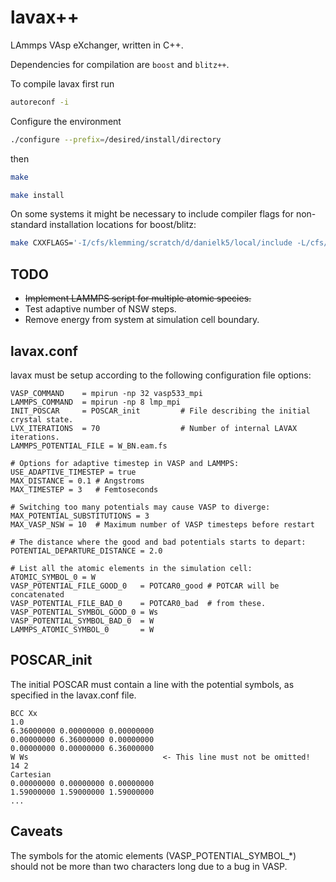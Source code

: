 # lavax++
LAmmps VAsp eXchanger, written in C++.

Dependencies for compilation are <code>boost</code> and <code>blitz++</code>.

To compile lavax first run
```bash
autoreconf -i
```
Configure the environment
```bash
./configure --prefix=/desired/install/directory
```
then
```bash
make
```
```bash
make install
```
On some systems it might be necessary to include compiler flags for non-standard installation locations for boost/blitz:
```bash
make CXXFLAGS='-I/cfs/klemming/scratch/d/danielk5/local/include -L/cfs/klemming/scratch/d/danielk5/local/lib'
```

## TODO
  * ~~Implement LAMMPS script for multiple atomic species.~~
  * Test adaptive number of NSW steps.
  * Remove energy from system at simulation cell boundary.

## lavax.conf
lavax must be setup according to the following configuration file options:

```squidconf
VASP_COMMAND    = mpirun -np 32 vasp533_mpi
LAMMPS_COMMAND  = mpirun -np 8 lmp_mpi
INIT_POSCAR     = POSCAR_init         # File describing the initial crystal state.
LVX_ITERATIONS  = 70                  # Number of internal LAVAX iterations.
LAMMPS_POTENTIAL_FILE = W_BN.eam.fs

# Options for adaptive timestep in VASP and LAMMPS:
USE_ADAPTIVE_TIMESTEP = true
MAX_DISTANCE = 0.1 # Angstroms
MAX_TIMESTEP = 3   # Femtoseconds

# Switching too many potentials may cause VASP to diverge:
MAX_POTENTIAL_SUBSTITUTIONS = 3
MAX_VASP_NSW = 10  # Maximum number of VASP timesteps before restart

# The distance where the good and bad potentials starts to depart:
POTENTIAL_DEPARTURE_DISTANCE = 2.0

# List all the atomic elements in the simulation cell:
ATOMIC_SYMBOL_0 = W
VASP_POTENTIAL_FILE_GOOD_0   = POTCAR0_good # POTCAR will be concatenated
VASP_POTENTIAL_FILE_BAD_0    = POTCAR0_bad  # from these.
VASP_POTENTIAL_SYMBOL_GOOD_0 = Ws
VASP_POTENTIAL_SYMBOL_BAD_0  = W
LAMMPS_ATOMIC_SYMBOL_0       = W
```

## POSCAR_init
The initial POSCAR must contain a line with the potential symbols, as specified in the lavax.conf file.
```text
BCC Xx 
1.0
6.36000000 0.00000000 0.00000000
0.00000000 6.36000000 0.00000000
0.00000000 0.00000000 6.36000000
W Ws                              <- This line must not be omitted!
14 2
Cartesian
0.00000000 0.00000000 0.00000000
1.59000000 1.59000000 1.59000000
...
```
## Caveats
The symbols for the atomic elements (VASP_POTENTIAL_SYMBOL_*) should not be more than two characters long due to a bug in VASP.

